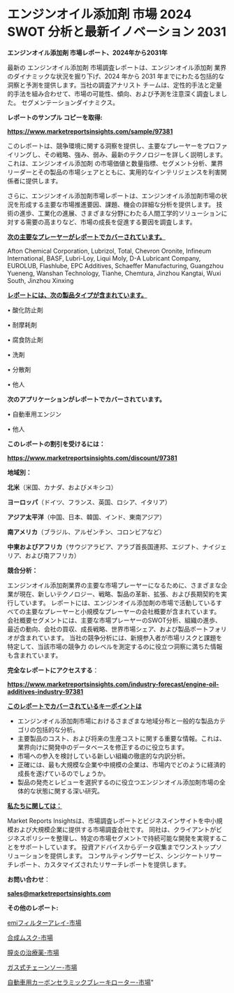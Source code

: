 # エンジンオイル添加剤 市場 2024 SWOT 分析と最新イノベーション 2031

<strong>エンジンオイル添加剤 市場レポート、2024年から2031年</strong>

最新の エンジンオイル添加剤 市場調査レポートは、エンジンオイル添加剤 業界のダイナミックな状況を掘り下げ、2024 年から 2031 年までにわたる包括的な洞察と予測を提供します。当社の調査アナリスト チームは、定性的手法と定量的手法を組み合わせて、市場の可能性、傾向、および予測を注意深く調査しました。 セグメンテーションダイナミクス。



<strong>レポートのサンプル コピーを取得:</strong> <a href=https://www.marketreportsinsights.com/sample/97381>

<strong><u>https://www.marketreportsinsights.com/sample/97381</u></strong></a>

このレポートは、競争環境に関する洞察を提供し、主要なプレーヤーをプロファイリングし、その戦略、強み、弱み、最新のテクノロジーを詳しく説明します。 これは、エンジンオイル添加剤 の市場価値と数量指標、セグメント分析、業界リーダーとその製品の市場シェアとともに、実用的なインテリジェンスを利害関係者に提供します。

さらに、エンジンオイル添加剤市場レポートは、エンジンオイル添加剤市場の状況を形成する主要な市場推進要因、課題、機会の詳細な分析を提供します。 技術の進歩、工業化の進展、さまざまな分野にわたる人間工学的ソリューションに対する需要の高まりなど、市場の成長を促進する要因を調査します。



<strong><u>次の主要なプレーヤーがレポートでカバーされています。</u></strong>

Afton Chemical Corporation, Lubrizol, Total, Chevron Oronite, Infineum International, BASF, Lubri-Loy, Liqui Moly, D-A Lubricant Company, EUROLUB, Flashlube, EPC Additives, Schaeffer Manufacturing, Guangzhou Yueneng, Wanshan Technology, Tianhe, Chemtura, Jinzhou Kangtai, Wuxi South, Jinzhou Xinxing



<strong><u><b>レポートには、次の製品タイプが含まれています。</b></u></strong>

• 酸化防止剤

• 耐摩耗剤

• 腐食防止剤

• 洗剤

• 分散剤

• 他人



<strong><b>次のアプリケーションがレポートでカバーされています。</b></strong>

• 自動車用エンジン

• 他人



<strong><b>このレポートの割引を受けるには：</b></strong><a href=https://www.marketreportsinsights.com/discount/97381>

<strong><u>https://www.marketreportsinsights.com/discount/97381</u></strong></a>



<strong>地域別：</strong>



<strong>北米</strong>（米国、カナダ、およびメキシコ）



<strong>ヨーロッパ</strong>（ドイツ、フランス、英国、ロシア、イタリア）



<strong>アジア太平洋</strong>（中国、日本、韓国、インド、東南アジア）



<strong>南アメリカ</strong>（ブラジル、アルゼンチン、コロンビアなど）



<strong>中東およびアフリカ</strong>（サウジアラビア、アラブ首長国連邦、エジプト、ナイジェリア、および南アフリカ）



<strong>競合分析：</strong>

エンジンオイル添加剤業界の主要な市場プレーヤーになるために、さまざまな企業が現在、新しいテクノロジー、戦略、製品の革新、拡張、および長期契約を実行しています。 レポートには、エンジンオイル添加剤の市場で活動しているすべての主要なプレーヤーと小規模なプレーヤーの会社概要が含まれています。 会社概要セグメントには、主要な市場プレーヤーのSWOT分析、組織の進歩、最近の動向、会社の買収、成長戦略、世界市場シェア、および製品ポートフォリオが含まれています。 当社の競争分析には、新規参入者が市場リスクと課題を特定して、当該市場の競争力 のレベルを測定するのに役立つ洞察に満ちた情報も含まれています。



<strong>完全なレポートにアクセスする</strong>：

<a href=https://www.marketreportsinsights.com/industry-forecast/engine-oil-additives-industry-97381>

<strong><u>https://www.marketreportsinsights.com/industry-forecast/engine-oil-additives-industry-97381</u></strong></a>



<strong><u><b>このレポートでカバーされているキーポイントは</b></u></strong>
<ul>
  <li>エンジンオイル添加剤市場におけるさまざまな地域分布と一般的な製品カテゴリの包括的な分析。</li>
  <li>主要製品のコスト、および将来の生産コストに関する重要な情報。これは、業界向けに開発中のデータベースを修正するのに役立ちます。</li>
  <li>市場への参入を検討している新しい組織の徹底的な内訳分析。</li>
  <li>正確には、最も大規模な企業や中規模の企業は、市場内でどのように経済的成長を遂げているのでしょうか。</li>
  <li>製品の発売とレビューを選択するのに役立つエンジンオイル添加剤市場の全体的な状態に関する深い研究。</li>
</ul>


<strong><u><b>私たちに関しては：</b></u></strong>

Market Reports Insightsは、市場調査レポートとビジネスインサイトを中小規模および大規模企業に提供する市場調査会社です。 同社は、クライアントがビジネスポリシーを整理し、特定の市場セグメントで持続可能な開発を実現することをサポートしています。 投資アドバイスからデータ収集までワンストップソリューションを提供します。 コンサルティングサービス、シンジケートリサーチレポート、カスタマイズされたリサーチレポートを提供します。



<strong><b>お問い合わせ</b></strong>：

<a href=mailto:sales@marketreportsinsights.com>

<strong><u>sales@marketreportsinsights.com</u></strong></a>



<strong>その他のレポート:</strong>

<a href=https://www.linkedin.com/pulse/emiフィルターアレイ-市場-2023-swot-分析と最新イノベーション-bvctf/>emiフィルターアレイ-市場</a>

<a href=https://www.linkedin.com/pulse/合成ムスク-市場-2023-swot-分析と成長率-2030-pr-news-hub-rnyif/>合成ムスク-市場</a>

<a href=https://www.linkedin.com/pulse/膣炎の治療薬-市場-2023-年のダイナミクスとビジネストレンド-2030-market-tribunal-uqahf/>膣炎の治療薬-市場</a>

<a href=https://www.linkedin.com/pulse/ガス式チェーンソー-市場-2023-総合分析と事業成長戦略-2030-pr-news-hub-ypgaf/>ガス式チェーンソー-市場</a>

<a href=https://www.linkedin.com/pulse/自動車用カーボンセラミックブレーキローター-市場-2023-推進要因と成長機会-2030-pr-news-hub-ddgjf/>自動車用カーボンセラミックブレーキローター-市場</a>"
